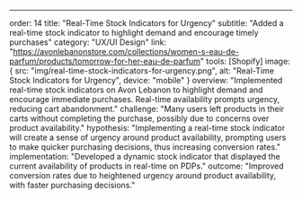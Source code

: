 ---
order: 14
title: "Real-Time Stock Indicators for Urgency"
subtitle: "Added a real-time stock indicator to highlight demand and encourage timely purchases"
category: "UX/UI Design"
link: "https://avonlebanonstore.com/collections/women-s-eau-de-parfum/products/tomorrow-for-her-eau-de-parfum"
tools: [Shopify]
image: {
    src: "img/real-time-stock-indicators-for-urgency.png",
    alt: "Real-Time Stock Indicators for Urgency",
    device: "mobile"
}
overview: "Implemented real-time stock indicators on Avon Lebanon to highlight demand and encourage immediate purchases. Real-time availability prompts urgency, reducing cart abandonment."
challenge: "Many users left products in their carts without completing the purchase, possibly due to concerns over product availability."
hypothesis: "Implementing a real-time stock indicator will create a sense of urgency around product availability, prompting users to make quicker purchasing decisions, thus increasing conversion rates."
implementation: "Developed a dynamic stock indicator that displayed the current availability of products in real-time on PDPs."
outcome: "Improved conversion rates due to heightened urgency around product availability, with faster purchasing decisions."